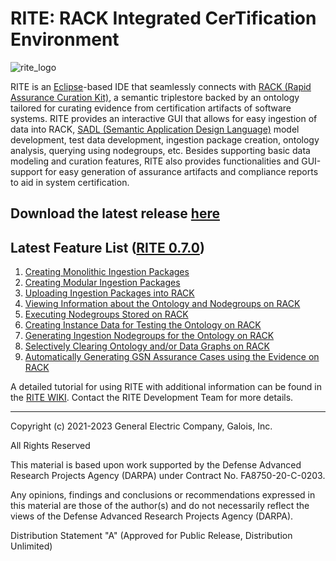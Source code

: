 
# RITE: **R**ACK **I**ntegrated Cer**T**ification **E**nvironment

![rite_logo](https://github.com/ge-high-assurance/RITE/assets/66636651/0a1dd64d-9314-4215-8f64-561ff05b1f4c)


RITE is an [Eclipse](https://www.eclipse.org/ide/)-based IDE that seamlessly connects with [RACK (Rapid Assurance Curation Kit)](https://github.com/ge-high-assurance/RACK), a semantic triplestore backed by an ontology tailored for curating evidence from certification artifacts of software systems. 
RITE provides an interactive GUI that allows for easy ingestion of data into RACK, [SADL (Semantic Application Design Language)](https://github.com/SemanticApplicationDesignLanguage/sadl) model development, test data development, ingestion package creation, ontology analysis, querying using nodegroups, etc.
Besides supporting basic data modeling and curation features, RITE also provides functionalities and GUI-support for easy generation of assurance artifacts and compliance reports to aid in system certification.   

## Download the latest release [here](https://github.com/ge-high-assurance/RITE/releases) 

## Latest Feature List ([RITE 0.7.0](https://github.com/ge-high-assurance/RITE/releases/tag/v0.7.0))

1. [Creating Monolithic Ingestion Packages](https://github.com/ge-high-assurance/RITE/wiki/Monolithic-Ingestion-Packages)
2. [Creating Modular Ingestion Packages](https://github.com/ge-high-assurance/RITE/wiki/Modular-Ingestion-Packages)
4. [Uploading Ingestion Packages into RACK](https://github.com/ge-high-assurance/RITE/wiki/RACK-Ingestion)
4. [Viewing Information about the Ontology and Nodegroups on RACK](https://github.com/ge-high-assurance/RITE/wiki/Ontology-and-Nodegroup-Information)
5. [Executing Nodegroups Stored on RACK](https://github.com/ge-high-assurance/RITE/wiki/Executing-Nodegroups)
6. [Creating Instance Data for Testing the Ontology on RACK](https://github.com/ge-high-assurance/RITE/wiki/Creating-Instance-Data)
7. [Generating Ingestion Nodegroups for the Ontology on RACK](https://github.com/ge-high-assurance/RITE/wiki/Generating-Ingestion-Nodegroups)
8. [Selectively Clearing Ontology and/or Data Graphs on RACK](https://github.com/ge-high-assurance/RITE/wiki/Clear-RACK)
9. [Automatically Generating GSN Assurance Cases using the Evidence on RACK](https://github.com/ge-high-assurance/RITE/wiki/GSN-Assurance-Case-Generation)

A detailed tutorial for using RITE with additional information can be found in the [RITE WIKI](https://github.com/ge-high-assurance/RITE/wiki). Contact the RITE Development Team for more details.

<hr>
Copyright (c) 2021-2023 General Electric Company, Galois, Inc.

All Rights Reserved

This material is based upon work supported by the Defense Advanced Research Projects Agency (DARPA) under Contract No. FA8750-20-C-0203.

Any opinions, findings and conclusions or recommendations expressed in this material are those of the author(s) and do not necessarily reflect the views of the Defense Advanced Research Projects Agency (DARPA).

Distribution Statement "A" (Approved for Public Release, Distribution Unlimited)
